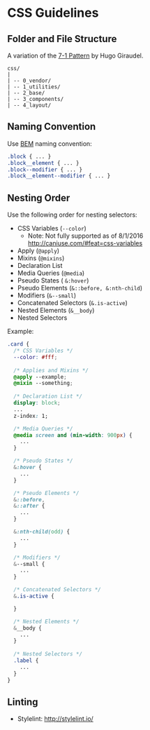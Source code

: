 
# CSS Guidelines

## Folder and File Structure

A variation of the [7-1 Pattern](http://sass-guidelin.es/#the-7-1-pattern) by Hugo Giraudel.

```
css/
|
| -- 0_vendor/
| -- 1_utilities/
| -- 2_base/
| -- 3_components/
| -- 4_layout/
```

## Naming Convention

Use [BEM](http://csswizardry.com/2013/01/mindbemding-getting-your-head-round-bem-syntax/) naming convention:

```css
.block { ... }
.block__element { ... }
.block--modifier { ... }
.block__element--modifier { ... }
```

## Nesting Order

Use the following order for nesting selectors:
* CSS Variables (`--color`)
  * Note: Not fully supported as of 8/1/2016 http://caniuse.com/#feat=css-variables
* Apply (`@apply`)
* Mixins (`@mixins`)
* Declaration List
* Media Queries (`@media`)
* Pseudo States ( `&:hover`)
* Pseudo Elements (`&::before, &:nth-child`)
* Modifiers (`&--small`)
* Concatenated Selectors (`&.is-active`)
* Nested Elements (`&__body`)
* Nested Selectors

Example:
```css
.card {
  /* CSS Variables */
  --color: #fff;
  
  /* Applies and Mixins */
  @apply --example;
  @mixin --something;
  
  /* Declaration List */
  display: block;
  ...
  z-index: 1;

  /* Media Queries */
  @media screen and (min-width: 900px) {
    ...
  }

  /* Pseudo States */
  &:hover {
    ...
  }

  /* Pseudo Elements */
  &::before,
  &::after {
    ...
  }

  &:nth-child(odd) {
    ...
  }

  /* Modifiers */
  &--small {
    ...
  }

  /* Concatenated Selectors */
  &.is-active {

  }

  /* Nested Elements */
  &__body {
    ...
  }
  
  /* Nested Selectors */
  .label {
    ...
  }
}
```

## Linting

* Stylelint: http://stylelint.io/
